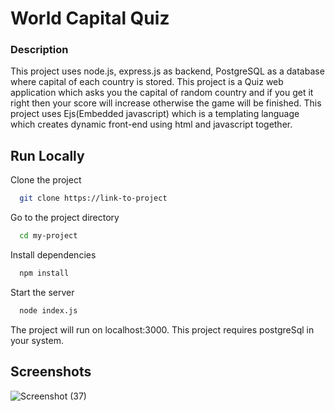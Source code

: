 # World Capital Quiz


### Description
This project uses node.js, express.js as backend, PostgreSQL as a database where capital of each country is stored.
This project is a Quiz web application which asks you the capital of random country and if you get it right then your score will increase otherwise the game will be finished.
This project uses Ejs(Embedded javascript) which is a templating language which creates dynamic front-end using html and javascript together.
## Run Locally

Clone the project

```bash
  git clone https://link-to-project
```

Go to the project directory

```bash
  cd my-project
```

Install dependencies

```bash
  npm install
```

Start the server

```bash
  node index.js
```
The project will run on localhost:3000.
This project requires postgreSql in your system.


## Screenshots

![Screenshot (37)](https://github.com/GautamKumar74/World-Capital-Quiz/assets/113929742/f06e15bd-e6c3-46ef-a543-5710a13554ce)

